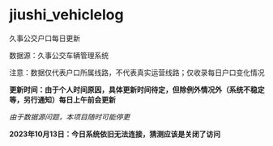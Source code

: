 # jiushi_vehiclelog

久事公交户口每日更新

数据源：久事公交车辆管理系统

注意：数据仅代表户口所属线路，不代表真实运营线路；仅收录每日户口变化情况

**更新时间：由于个人时间原因，具体更新时间待定，但除例外情况外（系统不稳定等，另行通知）每日上午前会更新**

*由于数据源问题，本项目随时可能停更*

**2023年10月13日：今日系统依旧无法连接，猜测应该是关闭了访问**

